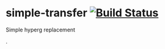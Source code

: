 # simple-transfer [![Build Status](https://travis-ci.org/golemfactory/simple-transfer.svg?branch=master)](https://travis-ci.org/golemfactory/simple-transfer)

Simple hyperg replacement

.
